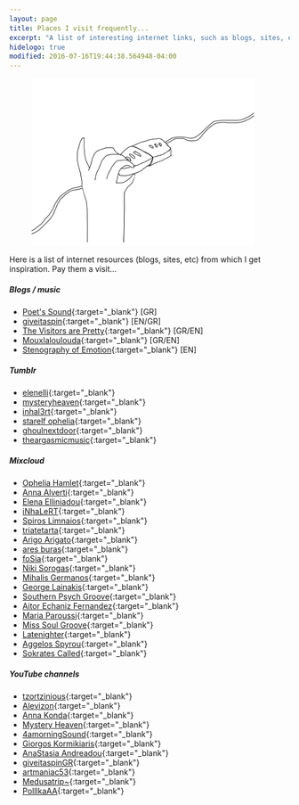 ```yaml
---
layout: page
title: Places I visit frequently...
excerpt: "A list of interesting internet links, such as blogs, sites, etc that I visit frequently"
hidelogo: true
modified: 2016-07-16T19:44:38.564948-04:00
---
```

<figure>
    <img src="/images/connected.gif" alt="connected-image" class="center non-selectable"/>
</figure>

Here is a list of internet resources (blogs, sites, etc) from which I get inspiration. Pay them a visit...

##### <i class="fa fa-hand-o-right"></i> Blogs / music

* [Poet's Sound](http://poetssound.blogspot.com/){:target="_blank"}  [GR]
* [giveitaspin](http://www.giveitaspin.gr/){:target="_blank"}  [EN/GR]
* [The Visitors are Pretty](http://thevisitorsarepretty.blogspot.com/){:target="_blank"}  [GR/EN]
* [Mouxlaloulouda](http://mysteryfallsdown.blogspot.com/){:target="_blank"}  [GR/EN]
* [Stenography of Emotion](http://bppremiera.blogspot.com/){:target="_blank"}  [EN]


##### <i class="fa fa-hand-o-right"></i> Tumblr

* [elenelli](http://elenelli.tumblr.com/){:target="_blank"}
* [mysteryheaven](http://mysteryheaven.tumblr.com/){:target="_blank"} 
* [inhal3rt](http://inhal3rt.tumblr.com/){:target="_blank"}
* [starelf ophelia](http://elenib.tumblr.com/){:target="_blank"}
* [ghoulnextdoor](http://ghoulnextdoor.tumblr.com/){:target="_blank"}
* [theargasmicmusic](http://theargasmicmusic.tumblr.com/){:target="_blank"}

##### <i class="fa fa-hand-o-right"></i> Mixcloud

* [Ophelia Hamlet](http://www.mixcloud.com/opheliah2o/){:target="_blank"}
* [Anna Alverti](http://www.mixcloud.com/annaalverti102/){:target="_blank"}
* [Elena Elliniadou](http://www.mixcloud.com/elenaelliniadou/){:target="_blank"}
* [iNhaLeRT](http://www.mixcloud.com/iNhaLeRT/){:target="_blank"}
* [Spiros Limnaios](http://www.mixcloud.com/spiros-limnaios/){:target="_blank"}
* [triatetarta](http://www.mixcloud.com/triatetarta/){:target="_blank"}
* [Arigo Arigato](http://www.mixcloud.com/FlyingArigo/){:target="_blank"}
* [ares buras](http://www.mixcloud.com/aresburas/){:target="_blank"}
* [foSia](http://www.mixcloud.com/foSia/){:target="_blank"}
* [Niki Sorogas](http://www.mixcloud.com/electronikaki/){:target="_blank"}
* [Mihalis Germanos](http://www.mixcloud.com/mihalisgermanos/){:target="_blank"}
* [George Lainakis](http://www.mixcloud.com/georgelainakis/){:target="_blank"}
* [Southern Psych Groove](http://www.mixcloud.com/southernpsychgroove/){:target="_blank"}
* [Aitor Echaniz Fernandez](http://www.mixcloud.com/AitorEchaniz/){:target="_blank"}
* [Maria Paroussi](http://www.mixcloud.com/mariaparoussi/){:target="_blank"}
* [Miss Soul Groove](http://www.mixcloud.com/misssoulgroove/){:target="_blank"}
* [Latenighter](http://www.mixcloud.com/athinakis/){:target="_blank"}
* [Aggelos Spyrou](http://www.mixcloud.com/aggelosspyrou/){:target="_blank"}
* [Sokrates Called](http://www.mixcloud.com/anartcalled/){:target="_blank"}

##### <i class="fa fa-hand-o-right"></i> YouTube channels

* [tzortzinious](https://www.youtube.com/channel/UC-cSXjGlG90Gw8VDTwsL06g){:target="_blank"}
* [Alevizon](https://www.youtube.com/channel/UCDUmKobggGUPVz6A8x2qGdg){:target="_blank"}
* [Anna Konda](https://www.youtube.com/channel/UCRwxlqapFLv9EIrzOQ0aN1g){:target="_blank"}
* [Mystery Heaven](https://www.youtube.com/channel/UChzWjhoTgEQ-ZS5XgOPqh_w){:target="_blank"}
* [4amorningSound](https://www.youtube.com/channel/UCFrs8JxdLeShe70zNK1Mh6w){:target="_blank"}
* [Giorgos Kormikiaris](https://www.youtube.com/channel/UCfG0OT2N2yi9bSBBrMAK2QQ){:target="_blank"}
* [AnaStasia Andreadou](https://www.youtube.com/channel/UCGJY9mpHcjJzuysndfP2oyw){:target="_blank"}
* [giveitaspinGR](https://www.youtube.com/channel/UCwbpco8zYrok1i6zxGqkyEg){:target="_blank"}
* [artmaniac53](https://www.youtube.com/channel/UCeI2O8GIPsjdI8pWyic-Xww){:target="_blank"}
* [Medusatrip~](https://www.youtube.com/channel/UCAjayTXVwboR6dAt1Ev2yFA){:target="_blank"}
* [PolllkaAA](https://www.youtube.com/channel/UCExkJGfeeMmJvjmC_Eajt1Q){:target="_blank"}